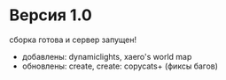 # Версия 1.0
сборка готова и сервер запущен!

- добавлены: dynamiclights, xaero's world map
- обновлены: create, create: copycats+ (фиксы багов)
